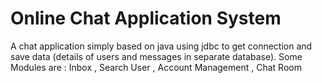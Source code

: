 # Online Chat Application System
A chat application simply based on java using jdbc to get connection and save data (details of users and messages in separate database).
Some Modules are : Inbox , Search User , Account Management , Chat Room
